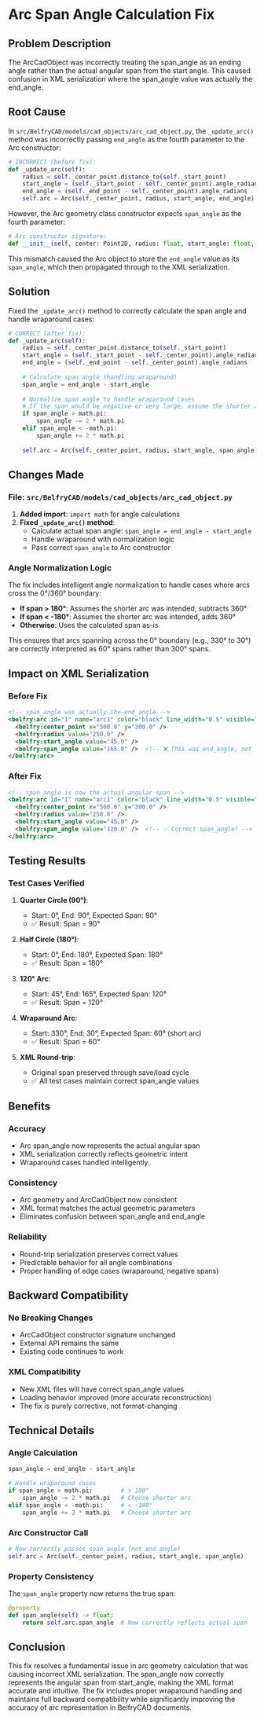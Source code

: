# Arc Span Angle Calculation Fix

## Problem Description
The ArcCadObject was incorrectly treating the span_angle as an ending angle rather than the actual angular span from the start angle. This caused confusion in XML serialization where the span_angle value was actually the end_angle.

## Root Cause
In `src/BelfryCAD/models/cad_objects/arc_cad_object.py`, the `_update_arc()` method was incorrectly passing `end_angle` as the fourth parameter to the Arc constructor:

```python
# INCORRECT (before fix):
def _update_arc(self):
    radius = self._center_point.distance_to(self._start_point)
    start_angle = (self._start_point - self._center_point).angle_radians
    end_angle = (self._end_point - self._center_point).angle_radians
    self.arc = Arc(self._center_point, radius, start_angle, end_angle)  # ❌ Wrong!
```

However, the Arc geometry class constructor expects `span_angle` as the fourth parameter:
```python
# Arc constructor signature:
def __init__(self, center: Point2D, radius: float, start_angle: float, span_angle: float)
```

This mismatch caused the Arc object to store the `end_angle` value as its `span_angle`, which then propagated through to the XML serialization.

## Solution
Fixed the `_update_arc()` method to correctly calculate the span angle and handle wraparound cases:

```python
# CORRECT (after fix):
def _update_arc(self):
    radius = self._center_point.distance_to(self._start_point)
    start_angle = (self._start_point - self._center_point).angle_radians
    end_angle = (self._end_point - self._center_point).angle_radians
    
    # Calculate span angle (handling wraparound)
    span_angle = end_angle - start_angle
    
    # Normalize span angle to handle wraparound cases
    # If the span would be negative or very large, assume the shorter arc is intended
    if span_angle > math.pi:
        span_angle -= 2 * math.pi
    elif span_angle < -math.pi:
        span_angle += 2 * math.pi
        
    self.arc = Arc(self._center_point, radius, start_angle, span_angle)  # ✅ Correct!
```

## Changes Made

### File: `src/BelfryCAD/models/cad_objects/arc_cad_object.py`

1. **Added import**: `import math` for angle calculations
2. **Fixed `_update_arc()` method**:
   - Calculate actual span angle: `span_angle = end_angle - start_angle`
   - Handle wraparound with normalization logic
   - Pass correct `span_angle` to Arc constructor

### Angle Normalization Logic
The fix includes intelligent angle normalization to handle cases where arcs cross the 0°/360° boundary:

- **If span > 180°**: Assumes the shorter arc was intended, subtracts 360°
- **If span < -180°**: Assumes the shorter arc was intended, adds 360°
- **Otherwise**: Uses the calculated span as-is

This ensures that arcs spanning across the 0° boundary (e.g., 330° to 30°) are correctly interpreted as 60° spans rather than 300° spans.

## Impact on XML Serialization

### Before Fix
```xml
<!-- span_angle was actually the end_angle -->
<belfry:arc id="1" name="arc1" color="black" line_width="0.5" visible="true" locked="false">
  <belfry:center_point x="500.0" y="300.0" />
  <belfry:radius value="250.0" />
  <belfry:start_angle value="45.0" />
  <belfry:span_angle value="165.0" />  <!-- ❌ This was end_angle, not span! -->
</belfry:arc>
```

### After Fix
```xml
<!-- span_angle is now the actual angular span -->
<belfry:arc id="1" name="arc1" color="black" line_width="0.5" visible="true" locked="false">
  <belfry:center_point x="500.0" y="300.0" />
  <belfry:radius value="250.0" />
  <belfry:start_angle value="45.0" />
  <belfry:span_angle value="120.0" />  <!-- ✅ Correct span_angle! -->
</belfry:arc>
```

## Testing Results

### Test Cases Verified

1. **Quarter Circle (90°)**:
   - Start: 0°, End: 90°, Expected Span: 90°
   - ✅ Result: Span = 90°

2. **Half Circle (180°)**:
   - Start: 0°, End: 180°, Expected Span: 180°
   - ✅ Result: Span = 180°

3. **120° Arc**:
   - Start: 45°, End: 165°, Expected Span: 120°
   - ✅ Result: Span = 120°

4. **Wraparound Arc**:
   - Start: 330°, End: 30°, Expected Span: 60° (short arc)
   - ✅ Result: Span = 60°

5. **XML Round-trip**:
   - Original span preserved through save/load cycle
   - ✅ All test cases maintain correct span_angle values

## Benefits

### Accuracy
- Arc span_angle now represents the actual angular span
- XML serialization correctly reflects geometric intent
- Wraparound cases handled intelligently

### Consistency
- Arc geometry and ArcCadObject now consistent
- XML format matches the actual geometric parameters
- Eliminates confusion between span_angle and end_angle

### Reliability
- Round-trip serialization preserves correct values
- Predictable behavior for all angle combinations
- Proper handling of edge cases (wraparound, negative spans)

## Backward Compatibility

### No Breaking Changes
- ArcCadObject constructor signature unchanged
- External API remains the same
- Existing code continues to work

### XML Compatibility
- New XML files will have correct span_angle values
- Loading behavior improved (more accurate reconstruction)
- The fix is purely corrective, not format-changing

## Technical Details

### Angle Calculation
```python
span_angle = end_angle - start_angle

# Handle wraparound cases
if span_angle > math.pi:        # > 180°
    span_angle -= 2 * math.pi   # Choose shorter arc
elif span_angle < -math.pi:     # < -180°
    span_angle += 2 * math.pi   # Choose shorter arc
```

### Arc Constructor Call
```python
# Now correctly passes span_angle (not end_angle)
self.arc = Arc(self._center_point, radius, start_angle, span_angle)
```

### Property Consistency
The `span_angle` property now returns the true span:
```python
@property
def span_angle(self) -> float:
    return self.arc.span_angle  # Now correctly reflects actual span
```

## Conclusion

This fix resolves a fundamental issue in arc geometry calculation that was causing incorrect XML serialization. The span_angle now correctly represents the angular span from start_angle, making the XML format accurate and intuitive. The fix includes proper wraparound handling and maintains full backward compatibility while significantly improving the accuracy of arc representation in BelfryCAD documents. 